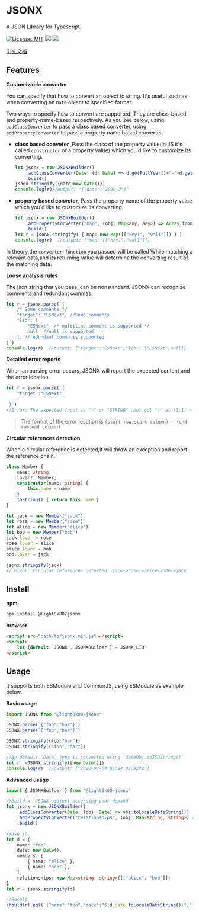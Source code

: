 # JSONX

A JSON Library for Typescript.

[![License: MIT](https://img.shields.io/badge/License-MIT-yellow.svg)](https://opensource.org/licenses/MIT)  <a href="https://travis-ci.com/light0x00/jsonx"><img src="https://travis-ci.com/light0x00/jsonx.svg?branch=master"></a>  <a href="https://www.npmjs.com/package/@light0x00/jsonx"><img src="https://img.shields.io/npm/v/@light0x00/jsonx"></a>

[中文文档](./README.zh.md)

## Features

**Customizable converter**

You can specify that how to convert an object to string. It's useful such as when converting an `Date` object to specified format.

Two ways to specify how to convert are supported. They are class-based and property-name-based respectively. As you see below, using `addClassConverter` to pass a class based converter, using `addPropertyConverter` to pass a property name based converter.

- **class based conveter** ,Pass the class of the property value(in JS it's called `constructor` of a property value) which you'd like to customize its converting.

	```ts
	let jsonx = new JSONXBuilder()
		.addClassConverter(Date, (d: Date) => d.getFullYear()+"-"+d.getMonth())
		.build()
	jsonx.stringify({date:new Date()})
	console.log(r)//output: "{"date":"2020-2"}"
	```
- **property based conveter**, Pass the property name of the property value which you'd like to customize its converting.

	```ts
	let jsonx = new JSONXBuilder()
		.addPropertyConverter("map", (obj: Map<any, any>) => Array.from(obj.entries()))
		.build()
	let r = jsonx.stringify( { map: new Map([["key1", "val1"]]) } )
	console.log(r)  //output: {"map":[["key1","val1"]]}
	```

In theory,the `converter-function` you passed will be called While matching a relevant data,and its returning value will determine the converting result of the matching data.

**Loose analysis rules**

The json string that you pass, can be nonstandard. JSONX can recognize comments and redundant commas.

```ts
let r = jsonx.parse(`{
	/* Some comments */
	"target": "ESNext", //Some comments
	"lib": [
		"ESNext", /* multiline comment is supported */
		null  //null is supported
	], //redundant comma is supported
}`)
console.log(r)  //output: {"target":"ESNext","lib": ["ESNext",null]}
```

**Detailed error reports**

When an parsing error occurs, JSONX will report the expected content and the error location.

```ts
let r = jsonx.parse(`{
	"target":"ESNext",
	:
 }`)
//Error: The expected input is "}" or "STRING" ,but got ":" at (3,1) ~ (3,2)
```

> The format of the error location is `(start row,start column) ~ (end row,end column)`


**Circular references detection**

When a circular reference is detected,it will throw an exception and report the reference chain.

```ts
class Member {
	name: string;
	lover?: Member;
	constructor(name: string) {
		this.name = name
	}
	toString() { return this.name }
}

let jack = new Member("jack")
let rose = new Member("rose")
let alice = new Member("alice")
let bob = new Member("bob")
jack.lover = rose
rose.lover = alice
alice.lover = bob
bob.lover = jack

jsonx.stringify(jack)
// Error: circular references detected: jack->rose->alice->bob->jack
```

## Install

**npm**

```bash
npm install @light0x00/jsonx
```

**browser**

```html
<script src="path/to/jsonx.min.js"></script>
<script>
	let {default: JSONX , JSONXBuilder } = JSONX_LIB 
</script>
```

## Usage

It supports both ESModule and CommonJS, using ESModule as example below.

**Basic usage**

```ts
import JSONX from "@light0x00/jsonx"

JSONX.parse(`{"foo":"bar"}`)
JSONX.parse(`["foo","bar"]`)

JSONX.stringify({foo:"bar"})
JSONX.stringify(["foo","bar"])

//By default `Date` type is converted using `dateObj.toISOString()`
let r  =JSONX.stringify([new Date()])
console.log(r)  //output: ["2020-03-04T06:24:02.927Z"]
```

**Advanced usage**

```ts
import { JSONXBuilder } from "@light0x00/jsonx"

//Build a `JSONX` object according your demand
let jsonx = new JSONXBuilder()
	.addClassConverter(Date, (obj: Date) => obj.toLocaleDateString())
	.addPropertyConverter("relationships", (obj: Map<string, string>) => Array.from(obj.entries()))
	.build()

//Use it
let d = {
	name: "foo",
	date: new Date(),
	members: [
		{ name: "alice" },
		{ name: "bob" },
	],
	relationships: new Map<string, string>([["alice", "bob"]])
}
let r = jsonx.stringify(d)

//Result
should(r).eql(`{"name":"foo","date":"${d.date.toLocaleDateString()}","members":[{"name":"alice"},{"name":"bob"}],"relationships":[["alice","bob"]]}`)
```